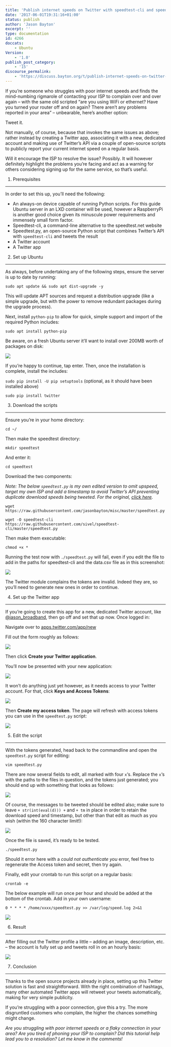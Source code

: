 ```yaml
---
title: 'Publish internet speeds on Twitter with speedtest-cli and speedtest.py'
date: '2017-06-01T19:31:16+01:00'
status: publish
author: 'Jason Bayton'
excerpt: ''
type: documentation
id: 4266
doccats:
    - Ubuntu
Version:
    - '1.0'
publish_post_category:
    - '15'
discourse_permalink:
    - 'https://discuss.bayton.org/t/publish-internet-speeds-on-twitter-with-speedtest-cli-and-speedtest-py/55'
---
```

If you’re someone who struggles with poor internet speeds and finds the mind-numbing rigmarole of contacting your ISP to complain over and over again – with the same old scripted “are you using WiFi or ethernet? Have you turned your router off and on again? There aren’t any problems reported in your area” – unbearable, here’s another option:

Tweet it.

Not manually, of course, because that invokes the same issues as above; rather instead by creating a Twitter app, associating it with a new, dedicated account and making use of Twitter’s API via a couple of open-source scripts to publicly report your current internet speed on a regular basis.

Will it encourage the ISP to resolve the issue? Possibly. It will however definitely highlight the problems you’re facing and act as a warning for others considering signing up for the same service, so that’s useful.

1. Prerequisites
----------------

In order to set this up, you’ll need the following:

- An always-on device capable of running Python scripts. For this guide Ubuntu server in an LXD container will be used, however a RaspberryPi is another good choice given its minuscule power requirements and immensely small form factor.
- Speedtest-cli, a command-line alternative to the speedtest.net website
- Speedtest.py, an open-source Python script that combines Twitter’s API with `speedtest-cli` and tweets the result
- A Twitter account
- A Twitter app

2. Set up Ubuntu
----------------

As always, before undertaking any of the following steps, ensure the server is up to date by running:

`sudo apt update && sudo apt dist-upgrade -y`

This will update APT sources and request a distribution upgrade (like a simple upgrade, but with the power to remove redundant packages during the upgrade process).

Next, install `python-pip` to allow for quick, simple support and import of the required Python includes:

`sudo apt install python-pip`

Be aware, on a fresh Ubuntu server it’ll want to install over 200MB worth of packages on disk:

[![](https://r2_worker.bayton.workers.dev/uploads/2017/06/python-pip.png)](https://r2_worker.bayton.workers.dev/uploads/2017/06/python-pip.png)

If you’re happy to continue, tap enter. Then, once the installation is complete, install the includes:

`sudo pip install -U pip setuptools` (optional, as it should have been installed above)

`sudo pip install twitter`

3. Download the scripts
-----------------------

Ensure you’re in your home directory:

`cd ~/`

Then make the speedtest directory:

`mkdir speedtest`

And enter it:

`cd speedtest`

Download the two components:

*Note: The below `speedtest.py` is my own edited version to omit upspeed, target my own ISP and add a timestamp to avoid Twitter’s API preventing duplicate download speeds being tweeted. For the original, [click here](https://gist.github.com/michelwilhelm/8de35523570c82eabfdb).*

`wget https://raw.githubusercontent.com/jasonbayton/misc/master/speedtest.py`

`wget -O speedtest-cli https://raw.githubusercontent.com/sivel/speedtest-cli/master/speedtest.py`

Then make them executable:

`chmod +x *`

Running the test now with `./speedtest.py` will fail, even if you edit the file to add in the paths for speedtest-cli and the data.csv file as in this screenshot:

[![](https://r2_worker.bayton.workers.dev/uploads/2017/06/speedtest.png)](https://r2_worker.bayton.workers.dev/uploads/2017/06/speedtest.png)

The Twitter module complains the tokens are invalid. Indeed they are, so you’ll need to generate new ones in order to continue.

4. Set up the Twitter app
-------------------------

If you’re going to create this app for a new, dedicated Twitter account, like [@jason\_broadband](https://twitter.com/jason_broadband), then go off and set that up now. Once logged in:

Navigate over to [apps.twitter.com/app/new](https://apps.twitter.com/app/new)

Fill out the form roughly as follows:

[![](https://r2_worker.bayton.workers.dev/uploads/2017/05/twitter_createapp.png)](https://r2_worker.bayton.workers.dev/uploads/2017/05/twitter_createapp.png)

Then click **Create your Twitter application**.

You’ll now be presented with your new application:

[![](https://r2_worker.bayton.workers.dev/uploads/2017/05/twitter_appcreated.png)](https://r2_worker.bayton.workers.dev/uploads/2017/05/twitter_appcreated.png)

It won’t do anything just yet however, as it needs access to your Twitter account. For that, click **Keys and Access Tokens**:

[![](https://r2_worker.bayton.workers.dev/uploads/2017/05/twitter_createtoken.png)](https://r2_worker.bayton.workers.dev/uploads/2017/05/twitter_createtoken.png)

Then **Create my access token**. The page will refresh with access tokens you can use in the `speedtest.py` script:

[![](https://r2_worker.bayton.workers.dev/uploads/2017/05/twitter_tokencreated.png)](https://r2_worker.bayton.workers.dev/uploads/2017/05/twitter_tokencreated.png)

5. Edit the script
------------------

With the tokens generated, head back to the commandline and open the `speedtest.py` script for editing:

`vim speedtest.py`

There are now several fields to edit, all marked with four `x`‘s. Replace the `x`‘s with the paths to the files in question, and the tokens just generated; you should end up with something that looks as follows:

[![](https://r2_worker.bayton.workers.dev/uploads/2017/06/fullscript-1.png)](https://r2_worker.bayton.workers.dev/uploads/2017/06/fullscript-1.png)

Of course, the messages to be tweeted should be edited also; make sure to leave `+ str(int(eval(d))) +` and `+ tm` in place in order to retain the download speed and timestamp, but other than that edit as much as you wish (within the 160 character limit!):

[![](https://r2_worker.bayton.workers.dev/uploads/2017/06/finalscript.png)](https://r2_worker.bayton.workers.dev/uploads/2017/06/finalscript.png)

Once the file is saved, it’s ready to be tested.

`./speedtest.py`

Should it error here with a *could not authenticate you* error, feel free to regenerate the Access token and secret, then try again.

Finally, edit your crontab to run this script on a regular basis:

`crontab -e`

The below example will run once per hour and should be added at the bottom of the crontab. Add in your own username:

`0 * * * * /home/xxxx/speedtest.py >> /var/log/speed.log 2>&1`

[![](https://r2_worker.bayton.workers.dev/uploads/2017/06/crontab.png)](https://r2_worker.bayton.workers.dev/uploads/2017/06/crontab.png)

6. Result
---------

After filling out the Twitter profile a little – adding an image, description, etc. – the account is fully set up and tweets roll in on an hourly basis:

[![](https://r2_worker.bayton.workers.dev/uploads/2017/06/twitter-showcase.png)](https://r2_worker.bayton.workers.dev/uploads/2017/06/twitter-showcase.png)

7. Conclusion
-------------

Thanks to the open source projects already in place, setting up this Twitter solution is fast and straightforward. With the right combination of hashtags, many other automated Twitter apps will retweet your tweets automatically, making for very simple publicity.

If you’re struggling with a poor connection, give this a try. The more disgruntled customers who complain, the higher the chances something might change.

*Are you struggling with poor internet speeds or a flaky connection in your area? Are you tired of phoning your ISP to complain? Did this tutorial help lead you to a resolution? Let me know in the comments!*